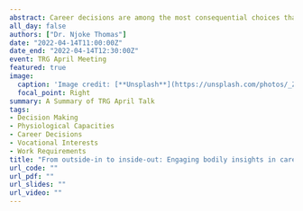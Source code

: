 ```yaml
---
abstract: Career decisions are among the most consequential choices that can be made. Each one holds the potential of lasting impact, for good or for ill, on the decider's futures trajectory. The stakes are often high, with implications for financial outlook, experienced work meaningfulness, and subsequent career opportunities. Various perspectives on the career decision-making process seem to privilege cognition, as evidenced in a focus on rationality, indecisiveness, and dysfunctional beliefs (Gati & Asher, 2001, Moore, Gunz & Hall, 2007). The apparent disregard for embodied aspects of the decision-making process reflects the persistent legacy of Cartesian dualism (i.e., the primary identification of the individual with the mind as separate from the body; see Michel 2011; Michel, 2015).
all_day: false
authors: ["Dr. Njoke Thomas"]
date: "2022-04-14T11:00:00Z"
date_end: "2022-04-14T12:30:00Z"
event: TRG April Meeting
featured: true
image:
  caption: 'Image credit: [**Unsplash**](https://unsplash.com/photos/_Zd6COnH5E8)'
  focal_point: Right
summary: A Summary of TRG April Talk
tags:
- Decision Making
- Physiological Capacities
- Career Decisions
- Vocational Interests
- Work Requirements
title: "From outside-in to inside-out: Engaging bodily insights in career decision-making activities"
url_code: ""
url_pdf: ""
url_slides: ""
url_video: ""
---
```



